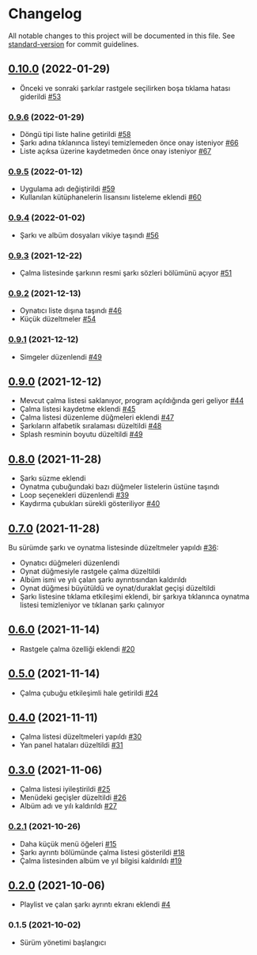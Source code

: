 # Changelog

All notable changes to this project will be documented in this file. See [standard-version](https://github.com/conventional-changelog/standard-version) for commit guidelines.

## [0.10.0](https://github.com/kinefi/subadapp/compare/v0.9.6...v0.10.0) (2022-01-29)

- Önceki ve sonraki şarkılar rastgele seçilirken boşa tıklama hatası giderildi [#53](https://github.com/kinefi/subadapp/issues/53)

### [0.9.6](https://github.com/kinefi/subadapp/compare/v0.9.5...v0.9.6) (2022-01-29)

- Döngü tipi liste haline getirildi [#58](https://github.com/kinefi/subadapp/issues/58)
- Şarkı adına tıklanınca listeyi temizlemeden önce onay isteniyor [#66](https://github.com/kinefi/subadapp/issues/66)
- Liste açıksa üzerine kaydetmeden önce onay isteniyor [#67](https://github.com/kinefi/subadapp/issues/67)

### [0.9.5](https://github.com/kinefi/subadapp/compare/v0.9.4...v0.9.5) (2022-01-12)

- Uygulama adı değiştirildi [#59](https://github.com/kinefi/subadapp/issues/59)
- Kullanılan kütüphanelerin lisansını listeleme eklendi [#60](https://github.com/kinefi/subadapp/issues/60)

### [0.9.4](https://github.com/kinefi/subadapp/compare/v0.9.3...v0.9.4) (2022-01-02)

- Şarkı ve albüm dosyaları vikiye taşındı [#56](https://github.com/kinefi/subadapp/issues/56)

### [0.9.3](https://github.com/kinefi/subadapp/compare/v0.9.2...v0.9.3) (2021-12-22)

- Çalma listesinde şarkının resmi şarkı sözleri bölümünü açıyor [#51](https://github.com/kinefi/subadapp/issues/51)

### [0.9.2](https://github.com/kinefi/subadapp/compare/v0.9.1...v0.9.2) (2021-12-13)

- Oynatıcı liste dışına taşındı [#46](https://github.com/kinefi/subadapp/issues/46)
- Küçük düzeltmeler [#54](https://github.com/kinefi/subadapp/issues/54)

### [0.9.1](https://github.com/kinefi/subadapp/compare/v0.9.0...v0.9.1) (2021-12-12)

- Simgeler düzenlendi [#49](https://github.com/kinefi/subadapp/issues/49)

## [0.9.0](https://github.com/kinefi/subadapp/compare/v0.8.0...v0.9.0) (2021-12-12)

- Mevcut çalma listesi saklanıyor, program açıldığında geri geliyor [#44](https://github.com/kinefi/subadapp/issues/44)
- Çalma listesi kaydetme eklendi [#45](https://github.com/kinefi/subadapp/issues/45)
- Çalma listesi düzenleme düğmeleri eklendi [#47](https://github.com/kinefi/subadapp/issues/47)
- Şarkıların alfabetik sıralaması düzeltildi [#48](https://github.com/kinefi/subadapp/issues/48)
- Splash resminin boyutu düzeltildi [#49](https://github.com/kinefi/subadapp/issues/49)

## [0.8.0](https://github.com/kinefi/subadapp/compare/v0.7.0...v0.8.0) (2021-11-28)

- Şarkı süzme eklendi
- Oynatma çubuğundaki bazı düğmeler listelerin üstüne taşındı
- Loop seçenekleri düzenlendi [#39](https://github.com/kinefi/subadapp/issues/39)
- Kaydırma çubukları sürekli gösteriliyor [#40](https://github.com/kinefi/subadapp/issues/40)

## [0.7.0](https://github.com/kinefi/subadapp/compare/v0.6.0...v0.7.0) (2021-11-28)

Bu sürümde şarkı ve oynatma listesinde düzeltmeler yapıldı [#36](https://github.com/kinefi/subadapp/issues/36):

- Oynatıcı düğmeleri düzenlendi
- Oynat düğmesiyle rastgele çalma düzeltildi
- Albüm ismi ve yılı çalan şarkı ayrıntısından kaldırıldı
- Oynat düğmesi büyütüldü ve oynat/duraklat geçişi düzeltildi
- Şarkı listesine tıklama etkileşimi eklendi, bir şarkıya tıklanınca oynatma listesi temizleniyor ve tıklanan şarkı çalınıyor

## [0.6.0](https://github.com/kinefi/subadapp/compare/v0.5.0...v0.6.0) (2021-11-14)

- Rastgele çalma özelliği eklendi [#20](https://github.com/kinefi/subadapp/issues/20)

## [0.5.0](https://github.com/kinefi/subadapp/compare/v0.4.0...v0.5.0) (2021-11-14)

- Çalma çubuğu etkileşimli hale getirildi [#24](https://github.com/kinefi/subadapp/issues/24)

## [0.4.0](https://github.com/kinefi/subadapp/compare/v0.3.0...v0.4.0) (2021-11-11)

- Çalma listesi düzeltmeleri yapıldı [#30](https://github.com/kinefi/subadapp/issues/30)
- Yan panel hataları düzeltildi [#31](https://github.com/kinefi/subadapp/issues/31)

## [0.3.0](https://github.com/kinefi/subadapp/compare/v0.2.1...v0.3.0) (2021-11-06)

- Çalma listesi iyileştirildi [#25](https://github.com/kinefi/subadapp/issues/25)
- Menüdeki geçişler düzeltildi [#26](https://github.com/kinefi/subadapp/issues/26)
- Albüm adı ve yılı kaldırıldı [#27](https://github.com/kinefi/subadapp/issues/27)

### [0.2.1](https://github.com/kinefi/subadapp/compare/v0.2.0...v0.2.1) (2021-10-26)

- Daha küçük menü öğeleri [#15](https://github.com/kinefi/subadapp/issues/15)
- Şarkı ayrıntı bölümünde çalma listesi gösterildi [#18](https://github.com/kinefi/subadapp/issues/18)
- Çalma listesinden albüm ve yıl bilgisi kaldırıldı [#19](https://github.com/kinefi/subadapp/issues/19)

## [0.2.0](https://github.com/kinefi/subadapp/compare/v0.1.5...v0.2.0) (2021-10-06)

- Playlist ve çalan şarkı ayrıntı ekranı eklendi [#4](https://github.com/kinefi/subadapp/issues/4)

### 0.1.5 (2021-10-02)

- Sürüm yönetimi başlangıcı
